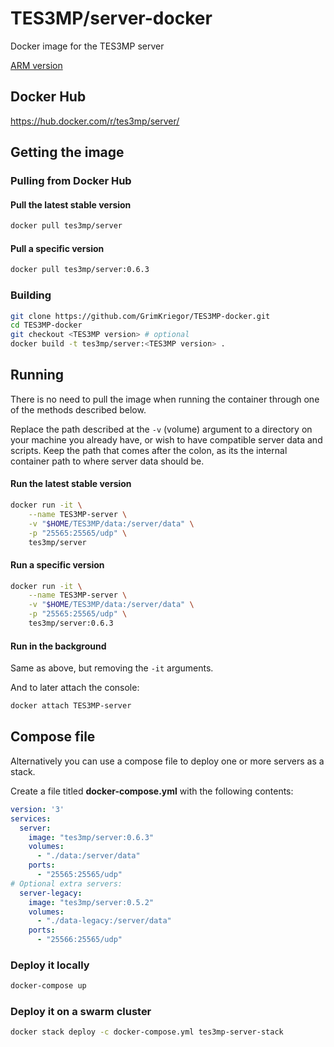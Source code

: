 # TES3MP/server-docker

Docker image for the TES3MP server

[ARM version](https://github.com/TES3MP/server-docker-armhf)

## Docker Hub

https://hub.docker.com/r/tes3mp/server/

## Getting the image

### Pulling from Docker Hub

#### Pull the latest stable version

```bash
docker pull tes3mp/server
```

#### Pull a specific version

```bash
docker pull tes3mp/server:0.6.3
```

### Building

```bash
git clone https://github.com/GrimKriegor/TES3MP-docker.git
cd TES3MP-docker
git checkout <TES3MP version> # optional
docker build -t tes3mp/server:<TES3MP version> .
```

## Running

There is no need to pull the image when running the container through one of the methods described below.

Replace the path described at the `-v` (volume) argument to a directory on your machine you already have, or wish to have compatible server data and scripts. Keep the path that comes after the colon, as its the internal container path to where server data should be.

#### Run the latest stable version

```bash
docker run -it \
    --name TES3MP-server \
    -v "$HOME/TES3MP/data:/server/data" \
    -p "25565:25565/udp" \
    tes3mp/server
```

#### Run a specific version

```bash
docker run -it \
    --name TES3MP-server \
    -v "$HOME/TES3MP/data:/server/data" \
    -p "25565:25565/udp" \
    tes3mp/server:0.6.3
```

#### Run in the background

Same as above, but removing the `-it` arguments.

And to later attach the console:

```bash
docker attach TES3MP-server
```

## Compose file

Alternatively you can use a compose file to deploy one or more servers as a stack.

Create a file titled **docker-compose.yml** with the following contents:

```yml
version: '3'
services:
  server:
    image: "tes3mp/server:0.6.3"
    volumes:
      - "./data:/server/data"
    ports:
      - "25565:25565/udp"
# Optional extra servers:
  server-legacy:
    image: "tes3mp/server:0.5.2"
    volumes:
      - "./data-legacy:/server/data"
    ports:
      - "25566:25565/udp"
```

### Deploy it locally

```bash
docker-compose up
```

### Deploy it on a swarm cluster

```bash
docker stack deploy -c docker-compose.yml tes3mp-server-stack
```
